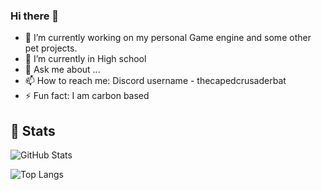 ### Hi there 👋


- 🔭 I’m currently working on my personal Game engine and some other pet projects.
- 🌱 I’m currently in High school
- 💬 Ask me about ...
- 📫 How to reach me: Discord username - thecapedcrusaderbat
- ⚡ Fun fact: I am carbon based

## 🚀 Stats

![GitHub Stats](https://github-readme-stats.vercel.app/api?username=lordmanjush&theme=radical&rank_icon=github)



![Top Langs](https://github-readme-stats.vercel.app/api/top-langs/?username=LordManjush&theme=radical)
